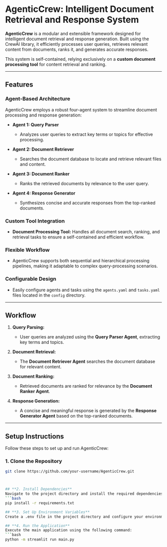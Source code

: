 # **AgenticCrew: Intelligent Document Retrieval and Response System**  

**AgenticCrew** is a modular and extensible framework designed for intelligent document retrieval and response generation. Built using the CrewAI library, it efficiently processes user queries, retrieves relevant content from documents, ranks it, and generates accurate responses.  

This system is self-contained, relying exclusively on a **custom document processing tool** for content retrieval and ranking.  

---

## **Features**  

### **Agent-Based Architecture**  
AgenticCrew employs a robust four-agent system to streamline document processing and response generation:  

- **Agent 1: Query Parser**  
  - Analyzes user queries to extract key terms or topics for effective processing.  

- **Agent 2: Document Retriever**  
  - Searches the document database to locate and retrieve relevant files and content.  

- **Agent 3: Document Ranker**  
  - Ranks the retrieved documents by relevance to the user query.  

- **Agent 4: Response Generator**  
  - Synthesizes concise and accurate responses from the top-ranked documents.  

### **Custom Tool Integration**  
- **Document Processing Tool:** Handles all document search, ranking, and retrieval tasks to ensure a self-contained and efficient workflow.  

### **Flexible Workflow**  
- AgenticCrew supports both sequential and hierarchical processing pipelines, making it adaptable to complex query-processing scenarios.  

### **Configurable Design**  
- Easily configure agents and tasks using the `agents.yaml` and `tasks.yaml` files located in the `config` directory.  

---

## **Workflow**  

1. **Query Parsing:**  
   - User queries are analyzed using the **Query Parser Agent**, extracting key terms and topics.  

2. **Document Retrieval:**  
   - The **Document Retriever Agent** searches the document database for relevant content.  

3. **Document Ranking:**  
   - Retrieved documents are ranked for relevance by the **Document Ranker Agent**.  

4. **Response Generation:**  
   - A concise and meaningful response is generated by the **Response Generator Agent** based on the top-ranked documents.  

---

## **Setup Instructions**  

Follow these steps to set up and run AgenticCrew:  

### **1. Clone the Repository**  
```bash
git clone https://github.com/your-username/AgenticCrew.git



## **2. Install Dependencies**
Navigate to the project directory and install the required dependencies:
```bash
pip install -r requirements.txt

## **3. Set Up Environment Variables**
Create a .env file in the project directory and configure your environment variables as required by the system.

## **4. Run the Application**
Execute the main application using the following command:
```bash
python -m streamlit run main.py


